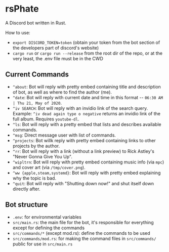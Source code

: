 # rsPhate

A Discord bot written in Rust.

How to use:

- `export DISCORD_TOKEN=token` (obtain your token from the bot section of the developers part of discord's website)
- `cargo run` or `cargo run --release` from the root dir of the repo, or at the very least, the .env file must be in the CWD

## Current Commands

- `^about`: Bot will reply with pretty embed containing title and description of bot, as well as where to find the author (me).
- `^date`: Bot will reply with current date and time in this format -- `06:30 AM | Thu 21, May of 2020`.
- `^iv SEARCH`: Bot will reply with an invidio link of the search query. Example: `^iv dead again type o negative` returns an invidio link of the full album. Requires `youtube-dl`.
- `^ls`: Bot will reply with a pretty embed that lists and describes available commands.
- `^msg`: Direct message user with list of commands.
- `^projects`: Bot willk reply with pretty embed containing links to other projects by the author.
- `^rr`: Bot will reply with a link (without a link preview) to Rick Astley's "Never Gonna Give You Up".
- `^wipltrn`: Bot will reply with pretty embed containing music info (via `mpc`) and cover art (via `/tmp/cover.png`).
- `^ww {apple,steam,systemd}`: Bot will reply with pretty embed explaining why the topic is bad.
- `^quit`: Bot will reply with "Shutting down now!" and shut itself down directly after.

## Bot structure

- `.env`: for environmental variables
- `src/main.rs`: the main file for the bot, it's responsible for everything except for defining the commands
- `src/commands/*` (except mod.rs): define the commands to be used
- `src/commands/mod.rs`: for making the command files in `src/commands/` public for use in `src/main.rs`
